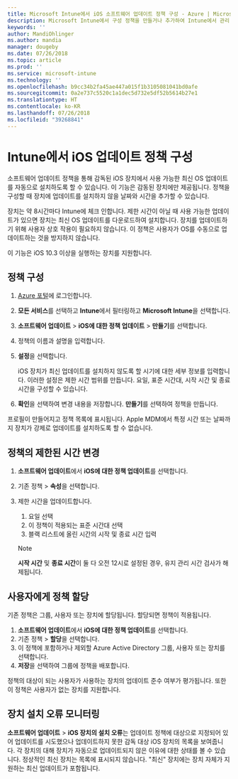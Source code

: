 ```yaml
---
title: Microsoft Intune에서 iOS 소프트웨어 업데이트 정책 구성 - Azure | Microsoft Docs
description: Microsoft Intune에서 구성 정책을 만들거나 추가하여 Intune에서 관리 또는 감독하는 iOS 장치에 소프트웨어 업데이트가 자동으로 설치되는 것을 제한합니다. 업데이트를 설치하지 않을 날짜와 시간을 선택할 수 있습니다. 이 정책을 그룹, 사용자 또는 장치에 할당하고 설치 오류를 확인할 수도 있습니다.
keywords: ''
author: MandiOhlinger
ms.author: mandia
manager: dougeby
ms.date: 07/26/2018
ms.topic: article
ms.prod: ''
ms.service: microsoft-intune
ms.technology: ''
ms.openlocfilehash: b9cc34b2fa45ae447a015f1b3105081041bd0afe
ms.sourcegitcommit: 0a2e737c5520c1a1dec5d732e5df52b5614b27e1
ms.translationtype: HT
ms.contentlocale: ko-KR
ms.lasthandoff: 07/26/2018
ms.locfileid: "39268841"
---
```

# <a name="configure-ios-update-policies-in-intune"></a>Intune에서 iOS 업데이트 정책 구성

소프트웨어 업데이트 정책을 통해 감독된 iOS 장치에서 사용 가능한 최신 OS 업데이트를 자동으로 설치하도록 할 수 있습니다. 이 기능은 감동된 장치에만 제공됩니다. 정책을 구성할 때 장치에 업데이트를 설치하지 않을 날짜와 시간을 추가할 수 있습니다. 

장치는 약 8시간마다 Intune에 체크 인합니다. 제한 시간이 아닐 때 사용 가능한 업데이트가 있으면 장치는 최신 OS 업데이트를 다운로드하여 설치합니다. 장치를 업데이트하기 위해 사용자 상호 작용이 필요하지 않습니다. 이 정책은 사용자가 OS를 수동으로 업데이트하는 것을 방지하지 않습니다.

이 기능은 iOS 10.3 이상을 실행하는 장치를 지원합니다.

## <a name="configure-the-policy"></a>정책 구성
1. [Azure 포털](https://portal.azure.com)에 로그인합니다.
2. **모든 서비스**를 선택하고 **Intune**에서 필터링하고 **Microsoft Intune**을 선택합니다.
3. **소프트웨어 업데이트** > **iOS에 대한 정책 업데이트** > **만들기**를 선택합니다.
4. 정책의 이름과 설명을 입력합니다.
5. **설정**을 선택합니다. 

    iOS 장치가 최신 업데이트를 설치하지 않도록 할 시기에 대한 세부 정보를 입력합니다. 이러한 설정은 제한 시간 범위를 만듭니다. 요일, 표준 시간대, 시작 시간 및 종료 시간을 구성할 수 있습니다.

6. **확인**을 선택하여 변경 내용을 저장합니다. **만들기**를 선택하여 정책을 만듭니다.

프로필이 만들어지고 정책 목록에 표시됩니다. Apple MDM에서 특정 시간 또는 날짜까지 장치가 강제로 업데이트를 설치하도록 할 수 없습니다. 

## <a name="change-the-restricted-times-for-the-policy"></a>정책의 제한된 시간 변경

1. **소프트웨어 업데이트**에서 **iOS에 대한 정책 업데이트**를 선택합니다.
2. 기존 정책 > **속성**을 선택합니다.
3. 제한 시간을 업데이트합니다.

    1. 요일 선택
    2. 이 정책이 적용되는 표준 시간대 선택
    3. 블랙 리스트에 올린 시간의 시작 및 종료 시간 입력

    > [!NOTE]
    > **시작 시간** 및 **종료 시간**이 둘 다 오전 12시로 설정된 경우, 유지 관리 시간 검사가 해제됩니다.

## <a name="assign-the-policy-to-users"></a>사용자에게 정책 할당

기존 정책은 그룹, 사용자 또는 장치에 할당됩니다. 할당되면 정책이 적용됩니다.

1. **소프트웨어 업데이트**에서 **iOS에 대한 정책 업데이트**를 선택합니다.
2. 기존 정책 > **할당**을 선택합니다. 
3. 이 정책에 포함하거나 제외할 Azure Active Directory 그룹, 사용자 또는 장치를 선택합니다.
4. **저장**을 선택하여 그룹에 정책을 배포합니다.

정책의 대상이 되는 사용자가 사용하는 장치의 업데이트 준수 여부가 평가됩니다. 또한 이 정책은 사용자가 없는 장치를 지원합니다.

## <a name="monitor-device-installation-failures"></a>장치 설치 오류 모니터링
<!-- 1352223 -->
**소프트웨어 업데이트** > **iOS 장치의 설치 오류**는 업데이트 정책에 대상으로 지정되어 있어 업데이트를 시도했으나 업데이트하지 못한 감독 대상 iOS 장치의 목록을 보여줍니다. 각 장치의 대해 장치가 자동으로 업데이트되지 않은 이유에 대한 상태를 볼 수 있습니다. 정상적인 최신 장치는 목록에 표시되지 않습니다. "최신" 장치에는 장치 자체가 지원하는 최신 업데이트가 포함됩니다.

